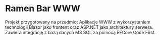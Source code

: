 # Ramen Bar WWW

Projekt przygotowany na przedmiot Aplikacje WWW z wykorzystaniem technologii Blazor jako frontent oraz ASP.NET jako architektury serwera. Zawiera integrację z bazą danych MS SQL za pomocą EFCore Code First.